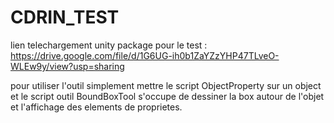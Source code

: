 # CDRIN_TEST

lien telechargement unity package pour le test :
https://drive.google.com/file/d/1G6UG-ih0b1ZaYZzYHP47TLveO-WLEw9y/view?usp=sharing

pour utiliser l'outil simplement mettre le script ObjectProperty sur un object
et le script outil BoundBoxTool s'occupe de dessiner la box autour de l'objet et l'affichage des elements de proprietes.
